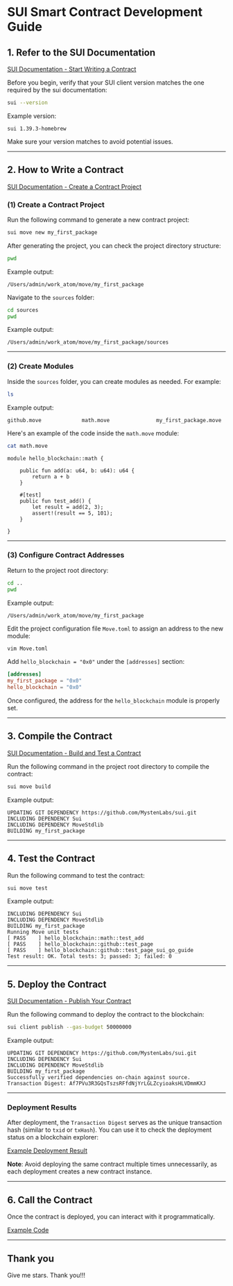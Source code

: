 # SUI Smart Contract Development Guide

## 1. Refer to the SUI Documentation

[SUI Documentation - Start Writing a Contract](https://docs.sui.io/guides/developer/first-app)

Before you begin, verify that your SUI client version matches the one required by the sui documentation:

```bash
sui --version
```

Example version:

```text
sui 1.39.3-homebrew
```

Make sure your version matches to avoid potential issues.

---

## 2. How to Write a Contract

[SUI Documentation - Create a Contract Project](https://docs.sui.io/guides/developer/first-app/write-package)

### (1) Create a Contract Project

Run the following command to generate a new contract project:

```bash
sui move new my_first_package
```

After generating the project, you can check the project directory structure:

```bash
pwd
```

Example output:

```text
/Users/admin/work_atom/move/my_first_package
```

Navigate to the `sources` folder:

```bash
cd sources
pwd
```

Example output:

```text
/Users/admin/work_atom/move/my_first_package/sources
```

---

### (2) Create Modules

Inside the `sources` folder, you can create modules as needed. For example:

```bash
ls
```

Example output:

```text
github.move             math.move               my_first_package.move
```

Here's an example of the code inside the `math.move` module:

```bash
cat math.move
```

```move
module hello_blockchain::math {

    public fun add(a: u64, b: u64): u64 {
        return a + b
    }

    #[test]
    public fun test_add() {
        let result = add(2, 3);
        assert!(result == 5, 101); 
    }

}
```

---

### (3) Configure Contract Addresses

Return to the project root directory:

```bash
cd ..
pwd
```

Example output:

```text
/Users/admin/work_atom/move/my_first_package
```

Edit the project configuration file `Move.toml` to assign an address to the new module:

```bash
vim Move.toml
```

Add `hello_blockchain = "0x0"` under the `[addresses]` section:

```toml
[addresses]
my_first_package = "0x0"
hello_blockchain = "0x0"
```

Once configured, the address for the `hello_blockchain` module is properly set.

---

## 3. Compile the Contract

[SUI Documentation - Build and Test a Contract](https://docs.sui.io/guides/developer/first-app/build-test)

Run the following command in the project root directory to compile the contract:

```bash
sui move build
```

Example output:

```text
UPDATING GIT DEPENDENCY https://github.com/MystenLabs/sui.git
INCLUDING DEPENDENCY Sui
INCLUDING DEPENDENCY MoveStdlib
BUILDING my_first_package
```

---

## 4. Test the Contract

Run the following command to test the contract:

```bash
sui move test
```

Example output:

```text
INCLUDING DEPENDENCY Sui
INCLUDING DEPENDENCY MoveStdlib
BUILDING my_first_package
Running Move unit tests
[ PASS    ] hello_blockchain::math::test_add
[ PASS    ] hello_blockchain::github::test_page
[ PASS    ] hello_blockchain::github::test_page_sui_go_guide
Test result: OK. Total tests: 3; passed: 3; failed: 0
```

---

## 5. Deploy the Contract

[SUI Documentation - Publish Your Contract](https://docs.sui.io/guides/developer/first-app/publish)

Run the following command to deploy the contract to the blockchain:

```bash
sui client publish --gas-budget 50000000
```

Example output:

```text
UPDATING GIT DEPENDENCY https://github.com/MystenLabs/sui.git
INCLUDING DEPENDENCY Sui
INCLUDING DEPENDENCY MoveStdlib
BUILDING my_first_package
Successfully verified dependencies on-chain against source.
Transaction Digest: Af7PVu3R3GQsTszsRFfdNjYrLGLZcyioaksHLVDmmKXJ
```

---

### Deployment Results

After deployment, the `Transaction Digest` serves as the unique transaction hash (similar to `txid` or `txHash`). You can use it to check the deployment status on a blockchain explorer:

[Example Deployment Result](https://suiscan.xyz/testnet/tx/Af7PVu3R3GQsTszsRFfdNjYrLGLZcyioaksHLVDmmKXJ)

**Note**: Avoid deploying the same contract multiple times unnecessarily, as each deployment creates a new contract instance.

---

## 6. Call the Contract

Once the contract is deployed, you can interact with it programmatically.

[Example Code](internal/demos)

---

## Thank you

Give me stars. Thank you!!!
